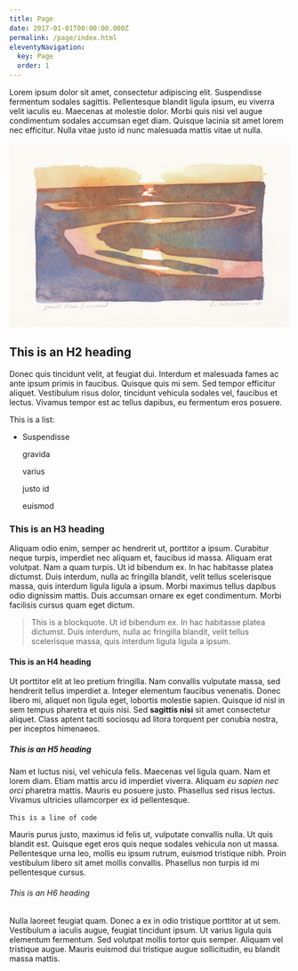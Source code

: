 ```yaml
---
title: Page
date: 2017-01-01T00:00:00.000Z
permalink: /page/index.html
eleventyNavigation:
  key: Page
  order: 1
---
```

Lorem ipsum dolor sit amet, consectetur adipiscing elit. Suspendisse fermentum sodales sagittis. Pellentesque blandit ligula ipsum, eu viverra velit iaculis eu. Maecenas at molestie dolor. Morbi quis nisi vel augue condimentum sodales accumsan eget diam. Quisque lacinia sit amet lorem nec efficitur. Nulla vitae justo id nunc malesuada mattis vitae ut nulla.

![Sample image.](/static/img/bendsnearlinwood3x5-wc-2015-web.jpg "Sample image.")

## This is an H2 heading

Donec quis tincidunt velit, at feugiat dui. Interdum et malesuada fames ac ante ipsum primis in faucibus. Quisque quis mi sem. Sed tempor efficitur aliquet. Vestibulum risus dolor, tincidunt vehicula sodales vel, faucibus et lectus. Vivamus tempor est ac tellus dapibus, eu fermentum eros posuere. 

This is a list:

* Suspendisse

  gravida

  varius

  justo id

  euismod

### This is an H3 heading

Aliquam odio enim, semper ac hendrerit ut, porttitor a ipsum. Curabitur neque turpis, imperdiet nec aliquam et, faucibus id massa. Aliquam erat volutpat. Nam a quam turpis. Ut id bibendum ex. In hac habitasse platea dictumst. Duis interdum, nulla ac fringilla blandit, velit tellus scelerisque massa, quis interdum ligula ligula a ipsum. Morbi maximus tellus dapibus odio dignissim mattis. Duis accumsan ornare ex eget condimentum. Morbi facilisis cursus quam eget dictum.

> This is a blockquote. Ut id bibendum ex. In hac habitasse platea dictumst. Duis interdum, nulla ac fringilla blandit, velit tellus scelerisque massa, quis interdum ligula ligula a ipsum.

#### This is an H4 heading

Ut porttitor elit at leo pretium fringilla. Nam convallis vulputate massa, sed hendrerit tellus imperdiet a. Integer elementum faucibus venenatis. Donec libero mi, aliquet non ligula eget, lobortis molestie sapien. Quisque id nisl in sem tempus pharetra et quis nisi. Sed **sagittis nisi** sit amet consectetur aliquet. Class aptent taciti sociosqu ad litora torquent per conubia nostra, per inceptos himenaeos. 

##### This is an H5 heading

Nam et luctus nisi, vel vehicula felis. Maecenas vel ligula quam. Nam et lorem diam. Etiam mattis arcu id imperdiet viverra. Aliquam *eu sapien nec orci* pharetra mattis. Mauris eu posuere justo. Phasellus sed risus lectus. Vivamus ultricies ullamcorper ex id pellentesque. 

`This is a line of code`

Mauris purus justo, maximus id felis ut, vulputate convallis nulla. Ut quis blandit est. Quisque eget eros quis neque sodales vehicula non ut massa. Pellentesque urna leo, mollis eu ipsum rutrum, euismod tristique nibh. Proin vestibulum libero sit amet mollis convallis. Phasellus non turpis id mi pellentesque cursus.

###### This is an H6 heading

Nulla laoreet feugiat quam. Donec a ex in odio tristique porttitor at ut sem. Vestibulum a iaculis augue, feugiat tincidunt ipsum. Ut varius ligula quis elementum fermentum. Sed volutpat mollis tortor quis semper. Aliquam vel tristique augue. Mauris euismod dui tristique augue sollicitudin, eu blandit massa mattis.